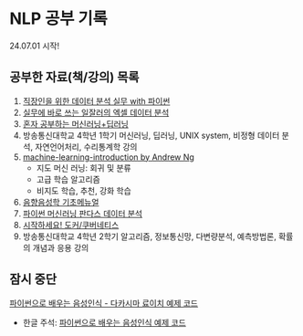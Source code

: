 # NLP 공부 기록  

24.07.01 시작!

## 공부한 자료(책/강의) 목록
1. [직장인을 위한 데이터 분석 실무 with 파이썬](https://github.com/Play-with-data/datasalon)
2. [실무에 바로 쓰는 일잘러의 엑셀 데이터 분석](https://m.yes24.com/Goods/Detail/115048574)
3. [혼자 공부하는 머신러닝+딥러닝](https://github.com/rickiepark/hg-mldl)
4. 방송통신대학교 4학년 1학기 머신러닝, 딥러닝, UNIX system, 비정형 데이터 분석, 자연언어처리, 수리통계학 강의
5. [machine-learning-introduction by Andrew Ng](https://www.coursera.org/specializations/machine-learning-introduction)
   - 지도 머신 러닝: 회귀 및 분류
   - 고급 학습 알고리즘
   - 비지도 학습, 추천, 강화 학습
6. [음향음성학 기초메뉴얼](https://www.aladin.co.kr/shop/wproduct.aspx?ItemId=249930661)
7. [파이썬 머신러닝 판다스 데이터 분석](https://github.com/tsdata/pandas-data-analysis)
8. [시작하세요! 도커/쿠버네티스](https://www.aladin.co.kr/shop/wproduct.aspx?ItemId=253661323)
9. 방송통신대학교  4학년 2학기 알고리즘, 정보통신망, 다변량분석, 예측방법론, 확률의 개념과 응용 강의

## 잠시 중단
[파이썬으로 배우는 음성인식 - 다카시마 료이치 예제 코드](https://github.com/bjpublic/python_speech_recognition)
- 한글 주석: [파이썬으로 배우는 음성인식 예제 코드](https://github.com/ijh1028/speech_recognition/tree/main)
